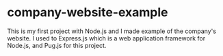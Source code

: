 # company-website-example

This is my first project with Node.js and I made example of the company's website. 
I used to Express.js which is a web application framework for Node.js, and Pug.js for this project.

